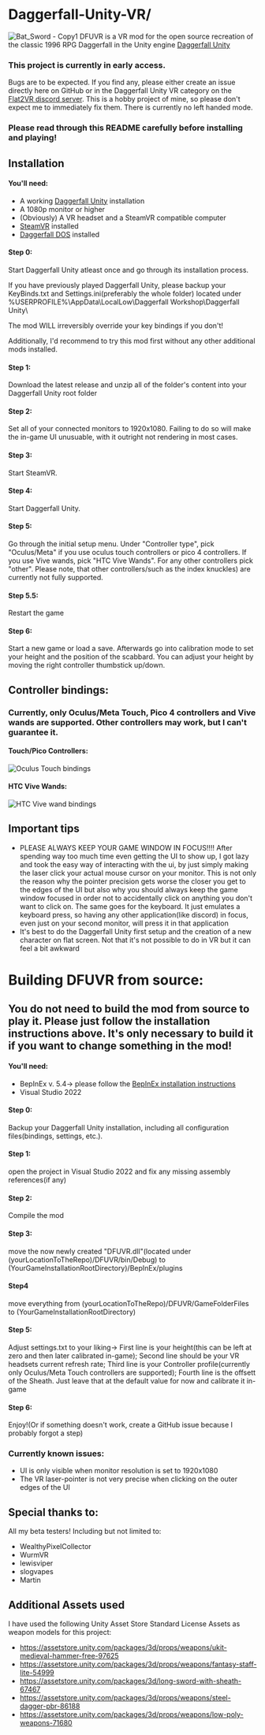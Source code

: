 # Daggerfall-Unity-VR/
![Bat_Sword - Copy1](https://github.com/user-attachments/assets/562c49e8-9d7b-4ac5-b5f4-c321ea68654c)
 DFUVR is a VR mod for the open source recreation of the classic 1996 RPG Daggerfall in the Unity engine [Daggerfall Unity](https://github.com/Interkarma/daggerfall-unity)

### This project is currently in early access. 
Bugs are to be expected. If you find any, please either create an issue directly here on GitHub or in the Daggerfall Unity VR category on the [Flat2VR discord server](http://flat2vr.com/). This is a hobby project of mine, so please don't expect me to immediately fix them.
There is currently no left handed mode.
### Please read through this README carefully before installing and playing!
## Installation

#### You'll need:
- A working [Daggerfall Unity](https://github.com/Interkarma/daggerfall-unity) installation
- A 1080p monitor or higher
- (Obviously) A VR headset and a SteamVR compatible computer
- [SteamVR](https://store.steampowered.com/app/250820/SteamVR/) installed
- [Daggerfall DOS](https://store.steampowered.com/app/1812390/The_Elder_Scrolls_II_Daggerfall/) installed


#### Step 0:
Start Daggerfall Unity atleast once and go through its installation process. 

If you have previously played Daggerfall Unity, please backup your KeyBinds.txt and Settings.ini(preferably the whole folder) located under 
%USERPROFILE%\AppData\LocalLow\Daggerfall Workshop\Daggerfall Unity\

The mod WILL irreversibly override your key bindings if you don't!

Additionally, I'd recommend to try this mod first without any other additional mods installed.

#### Step 1:
Download the latest release and unzip all of the folder's content into your Daggerfall Unity root folder

#### Step 2:
Set all of your connected monitors to 1920x1080. Failing to do so will make the in-game UI unusuable, with it outright not rendering in most cases.

#### Step 3:
Start SteamVR.

#### Step 4: 
Start Daggerfall Unity.

#### Step 5: 
Go through the initial setup menu. Under "Controller type", pick "Oculus/Meta" if you use oculus touch controllers or pico 4 controllers. If you use Vive wands, pick "HTC Vive Wands". For any other controllers pick "other". Please note, that other controllers/such as the index knuckles) are currently not fully supported.

#### Step 5.5:
Restart the game

#### Step 6:
Start a new game or load a save. Afterwards go into calibration mode to set your height and the position of the scabbard. You can adjust your height by moving the right controller thumbstick up/down.

## Controller bindings:
### Currently, only Oculus/Meta Touch, Pico 4 controllers and Vive wands are supported. Other controllers may work, but I can't guarantee it.
#### Touch/Pico Controllers:
![Oculus Touch bindings](https://github.com/LokiusV/Daggerfall-Unity-VR/blob/main/docs/TouchControllers_DFUVR_Bindings_fin.webp?raw=true)
#### HTC Vive Wands:
![HTC Vive wand bindings](https://github.com/LokiusV/Daggerfall-Unity-VR/blob/main/docs/Wands_DFUVR_bindings.webp?raw=true)

## Important tips
- PLEASE ALWAYS KEEP YOUR GAME WINDOW IN FOCUS!!!!
After spending way too much time even getting the UI to show up, I got lazy and took the easy way of interacting with the ui, by just simply making the laser click your actual mouse cursor on your monitor. This is not only the reason why the pointer precision gets worse the closer you get to the edges of the UI but also why you should always keep the game window focused in order not to accidentally click on anything you don't want to click on.
The same goes for the keyboard. It just emulates a keyboard press, so having any other application(like discord) in focus, even just on your second monitor, will press it in that application
- It's best to do the Daggerfall Unity first setup and the creation of a new character on flat screen. Not that it's not possible to do in VR but it can feel a bit awkward


# Building DFUVR from source:
## You do not need to build the mod from source to play it. Please just follow the installation instructions above. It's only necessary to build it if you want to change something in the mod!

#### You'll need:
- BepInEx v. 5.4-> please follow the [BepInEx installation instructions](https://docs.bepinex.dev/articles/user_guide/installation/index.html)
- Visual Studio 2022

#### Step 0:

Backup your Daggerfall Unity installation, including all configuration files(bindings, settings, etc.).

#### Step 1:
open the project in Visual Studio 2022 and fix any missing assembly references(if any)

#### Step 2:
Compile the mod

#### Step 3:
move the now newly created "DFUVR.dll"(located under (yourLocationToTheRepo)/DFUVR/bin/Debug) to (YourGameInstallationRootDirectory)/BepInEx/plugins

#### Step4
move everything from (yourLocationToTheRepo)/DFUVR/GameFolderFiles to (YourGameInstallationRootDirectory)

#### Step 5:
Adjust settings.txt to your liking-> First line is your height(this can be left at zero and then later calibrated in-game); Second line should be your VR headsets current refresh rate; Third line is your Controller profile(currently only Oculus/Meta Touch controllers are supported); Fourth line is the offsett of the Sheath. Just leave that at the default value for now and calibrate it in-game

#### Step 6:
Enjoy!(Or if something doesn't work, create a GitHub issue because I probably forgot a step)

### Currently known issues:
 - UI is only visible when monitor resolution is set to 1920x1080
 - The VR laser-pointer is not very precise when clicking on the outer edges of the UI

## Special thanks to:
All my beta testers! Including but not limited to:
- WealthyPixelCollector
- WurmVR
- lewisviper
- slogvapes
- Martin  
## Additional Assets used
I have used the following Unity Asset Store Standard License Assets as weapon models for this project:
- https://assetstore.unity.com/packages/3d/props/weapons/ukit-medieval-hammer-free-97625
- https://assetstore.unity.com/packages/3d/props/weapons/fantasy-staff-lite-54999
- https://assetstore.unity.com/packages/3d/long-sword-with-sheath-67467
- https://assetstore.unity.com/packages/3d/props/weapons/steel-dagger-pbr-86188 
- https://assetstore.unity.com/packages/3d/props/weapons/low-poly-weapons-71680

